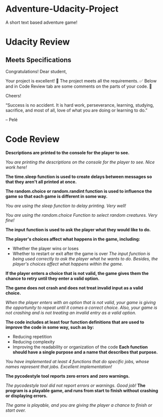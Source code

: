 # Adventure-Udacity-Project
A short text based adventure game!

# Udacity Review

## Meets Specifications
Congratulations!
Dear student,

Your project is excellent! :clap:
The project meets all the requirements. :white_check_mark:
Below and in Code Review tab are some comments on the parts of your code. :page_with_curl:

Cheers!

“Success is no accident. It is hard work, perseverance, learning, studying, sacrifice, and most of all, love of what you are doing or learning to do.”

– Pelé

# Code Review
**Descriptions are printed to the console for the player to see.**

*You are printing the descriptions on the console for the player to see. Nice work here!*

**The time.sleep function is used to create delays between messages so that they aren't all printed at once.**

**The random.choice or random.randint function is used to influence the game so that each game is different in some way.**

*You are using the sleep function to delay printing. Very well!*

*You are using the random.choice Function to select random creatures. Very fine!*

**The input function is used to ask the player what they would like to do.**

**The player's choices affect what happens in the game, including:**

- Whether the player wins or loses
- Whether to restart or exit after the game is over
*The input function is being used correctly to ask the player what he wants to do. Besides, the player's choices affect what happens within the game.*

**If the player enters a choice that is not valid, the game gives them the chance to retry until they enter a valid option.**

**The game does not crash and does not treat invalid input as a valid choice.**

*When the player enters with an option that is not valid, your game is giving the opportunity to repeat until it comes a correct choice. Also, your game is not crashing and is not treating an invalid entry as a valid option.*

**The code includes at least four function definitions that are used to improve the code in some way, such as by:**

- Reducing repetition
- Reducing complexity
- Improving the readability or organization of the code
**Each function should have a single purpose and a name that describes that purpose.**

*You have implemented at least 4 functions that do specific jobs, whose names represent that jobs. Excellent implementation!*

**The pycodestyle tool reports zero errors and zero warnings.**

*The pycodestyle tool did not report errors or warnings. Good job!*
**The program is a playable game, and runs from start to finish without crashing or displaying errors.**

*The game is playable, and you are giving the player a chance to finish or start over.*
